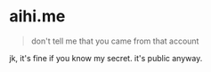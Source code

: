 # aihi.me

> don't tell me that you came from that account


jk, it's fine if you know my secret. it's public anyway.
